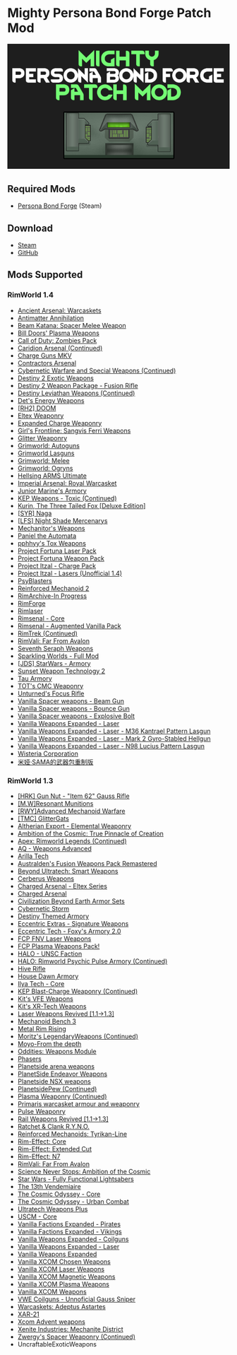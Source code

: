 # Mighty Persona Bond Forge Patch Mod

![](https://github.com/Daria40K/Mighty-Persona-Bond-Forge-Patch-Mod/raw/main/About/preview.png)
## Required Mods
- [Persona Bond Forge](https://steamcommunity.com/workshop/filedetails/?id=2178003816) (Steam)

## Download
- [Steam](https://steamcommunity.com/sharedfiles/filedetails/?id=2802598983)
- [GitHub](https://github.com/Daria40K/Mighty-Persona-Bond-Forge-Patch-Mod/releases)

## Mods Supported
### RimWorld 1.4
- [Ancient Arsenal: Warcaskets](https://steamcommunity.com/sharedfiles/filedetails/?id=2904745733)
- [Antimatter Annihilation](https://steamcommunity.com/sharedfiles/filedetails/?id=2113692574)
- [Beam Katana: Spacer Melee Weapon](https://steamcommunity.com/sharedfiles/filedetails/?id=2900389764)
- [Bill Doors' Plasma Weapons](https://steamcommunity.com/sharedfiles/filedetails/?id=2937054043)
- [Call of Duty: Zombies Pack](https://steamcommunity.com/sharedfiles/filedetails/?id=2590363477)
- [Caridion Arsenal (Continued)](https://steamcommunity.com/sharedfiles/filedetails/?id=2332908273)
- [Charge Guns MKV](https://steamcommunity.com/sharedfiles/filedetails/?id=2054927832)
- [Contractors Arsenal](https://steamcommunity.com/sharedfiles/filedetails/?id=1576710993)
- [Cybernetic Warfare and Special Weapons (Continued)](https://steamcommunity.com/sharedfiles/filedetails/?id=2155485488)
- [Destiny 2 Exotic Weapons](https://steamcommunity.com/sharedfiles/filedetails/?id=2702299840)
- [Destiny 2 Weapon Package - Fusion Rifle](https://steamcommunity.com/sharedfiles/filedetails/?id=2624513561)
- [Destiny Leviathan Weapons (Continued)](https://steamcommunity.com/sharedfiles/filedetails/?id=2876832012)
- [Det's Energy Weapons](https://steamcommunity.com/sharedfiles/filedetails/?id=2869223849)
- [[RH2] DOOM](https://steamcommunity.com/sharedfiles/filedetails/?id=2875842250)
- [Eltex Weaponry](https://steamcommunity.com/sharedfiles/filedetails/?id=2913538990)
- [Expanded Charge Weaponry](https://steamcommunity.com/sharedfiles/filedetails/?id=2561885396)
- [Girl's Frontline: Sangvis Ferri Weapons](https://steamcommunity.com/sharedfiles/filedetails/?id=1684134687)
- [Glitter Weaponry](https://steamcommunity.com/sharedfiles/filedetails/?id=2935078937)
- [Grimworld: Autoguns](https://steamcommunity.com/sharedfiles/filedetails/?id=2897974516)
- [Grimworld Lasguns](https://steamcommunity.com/sharedfiles/filedetails/?id=2894628781)
- [Grimworld: Melee](https://steamcommunity.com/sharedfiles/filedetails/?id=2899647650)
- [Grimworld: Ogryns](https://steamcommunity.com/sharedfiles/filedetails/?id=2910984982)
- [Hellsing ARMS Ultimate](https://steamcommunity.com/sharedfiles/filedetails/?id=2834801420)
- [Imperial Arsenal: Royal Warcasket](https://steamcommunity.com/sharedfiles/filedetails/?id=2914153829)
- [Junior Marine's Armory](https://steamcommunity.com/sharedfiles/filedetails/?id=2888127396)
- [KEP Weapons - Toxic (Continued)](https://steamcommunity.com/sharedfiles/filedetails/?id=2800013902)
- [Kurin, The Three Tailed Fox [Deluxe Edition]](https://steamcommunity.com/sharedfiles/filedetails/?id=2670355481)
- [[SYR] Naga](https://steamcommunity.com/sharedfiles/filedetails/?id=1539971494)
- [[LFS] Night Shade Mercenarys](https://steamcommunity.com/sharedfiles/filedetails/?id=2909372626)
- [Mechanitor's Weapons](https://steamcommunity.com/sharedfiles/filedetails/?id=2912279562)
- [Paniel the Automata](https://steamcommunity.com/sharedfiles/filedetails/?id=2649305776)
- [pphhyy's Tox Weapons](https://steamcommunity.com/sharedfiles/filedetails/?id=2891573871)
- [Project Fortuna Laser Pack](https://steamcommunity.com/sharedfiles/filedetails/?id=2488213632)
- [Project Fortuna Weapon Pack](https://steamcommunity.com/sharedfiles/filedetails/?id=2325528796)
- [Project Itzal - Charge Pack](https://steamcommunity.com/sharedfiles/filedetails/?id=2111495941)
- [Project Itzal - Lasers (Unofficial 1.4)](https://steamcommunity.com/sharedfiles/filedetails/?id=2932803498)
- [PsyBlasters](https://steamcommunity.com/sharedfiles/filedetails/?id=2913257502)
- [Reinforced Mechanoid 2](https://steamcommunity.com/sharedfiles/filedetails/?id=2910050186)
- [RimArchive-In Progress](https://steamcommunity.com/sharedfiles/filedetails/?id=2919414361)
- [RimForge](https://steamcommunity.com/sharedfiles/filedetails/?id=2505778174)
- [Rimlaser](https://steamcommunity.com/sharedfiles/filedetails/?id=1465459039)
- [Rimsenal - Core](https://steamcommunity.com/sharedfiles/filedetails/?id=725947920)
- [Rimsenal - Augmented Vanilla Pack](https://steamcommunity.com/sharedfiles/filedetails/?id=849231601)
- [RimTrek (Continued)](https://steamcommunity.com/sharedfiles/filedetails/?id=2936752864)
- [RimVali: Far From Avalon](https://steamcommunity.com/sharedfiles/filedetails/?id=2936752864)
- [Seventh Seraph Weapons](https://steamcommunity.com/sharedfiles/filedetails/?id=2575381031)
- [Sparkling Worlds - Full Mod](https://steamcommunity.com/sharedfiles/filedetails/?id=1123043922)
- [[JDS] StarWars - Armory](https://steamcommunity.com/sharedfiles/filedetails/?id=1911155594)
- [Sunset Weapon Technology 2](https://steamcommunity.com/sharedfiles/filedetails/?id=2890976130)
- [Tau Armory](https://steamcommunity.com/sharedfiles/filedetails/?id=2898438491)
- [TOT's CMC Weaponry](https://steamcommunity.com/sharedfiles/filedetails/?id=2883670795)
- [Unturned's Focus Rifle](https://steamcommunity.com/sharedfiles/filedetails/?id=2898610135)
- [Vanilla Spacer weapons - Beam Gun](https://steamcommunity.com/sharedfiles/filedetails/?id=2906455995)
- [Vanilla Spacer weapons - Bounce Gun](https://steamcommunity.com/sharedfiles/filedetails/?id=2906455444)
- [Vanilla Spacer weapons - Explosive Bolt](https://steamcommunity.com/sharedfiles/filedetails/?id=2906456426)
- [Vanilla Weapons Expanded - Laser](https://steamcommunity.com/sharedfiles/filedetails/?id=1989352844)
- [Vanilla Weapons Expanded - Laser - M36 Kantrael Pattern Lasgun](https://steamcommunity.com/sharedfiles/filedetails/?id=2879415284)
- [Vanilla Weapons Expanded - Laser - Mark 2 Gyro-Stabled Hellgun](https://steamcommunity.com/sharedfiles/filedetails/?id=2880060684)
- [Vanilla Weapons Expanded - Laser - N98 Lucius Pattern Lasgun](https://steamcommunity.com/sharedfiles/filedetails/?id=2879415463)
- [Wisteria Corporation](https://steamcommunity.com/sharedfiles/filedetails/?id=2920016617)
- [米娅·SAMA的武器包重制版](https://steamcommunity.com/sharedfiles/filedetails/?id=2910574099)

### RimWorld 1.3
- [[HRK] Gun Nut - "Item 62" Gauss Rifle](https://steamcommunity.com/sharedfiles/filedetails/?id=2423495653)
- [[M.W]Resonant Munitions](https://steamcommunity.com/sharedfiles/filedetails/?id=2779269892)
- [[RWY]Advanced Mechanoid Warfare](https://steamcommunity.com/sharedfiles/filedetails/?id=2119930282)
- [[TMC] GlitterGats](https://steamcommunity.com/sharedfiles/filedetails/?id=2519161105)
- [Altherian Export - Elemental Weaponry](https://steamcommunity.com/sharedfiles/filedetails/?id=2268206579)
- [Ambition of the Cosmic: True Pinnacle of Creation](https://steamcommunity.com/sharedfiles/filedetails/?id=2298661009)
- [Apex: Rimworld Legends (Continued)](https://steamcommunity.com/sharedfiles/filedetails/?id=2567847051)
- [AQ - Weapons Advanced](https://steamcommunity.com/sharedfiles/filedetails/?id=2855260612)
- [Arilla Tech](https://steamcommunity.com/sharedfiles/filedetails/?id=2792635041)
- [Australden's Fusion Weapons Pack Remastered](https://steamcommunity.com/sharedfiles/filedetails/?id=2560174265)
- [Beyond Ultratech: Smart Weapons](https://steamcommunity.com/sharedfiles/filedetails/?id=2636816296)
- [Cerberus Weapons](https://steamcommunity.com/sharedfiles/filedetails/?id=2761724281)
- [Charged Arsenal - Eltex Series](https://steamcommunity.com/sharedfiles/filedetails/?id=2808676990)
- [Charged Arsenal](https://steamcommunity.com/sharedfiles/filedetails/?id=2807241532)
- [Civilization Beyond Earth Armor Sets](https://steamcommunity.com/sharedfiles/filedetails/?id=2471736869)
- [Cybernetic Storm](https://steamcommunity.com/sharedfiles/filedetails/?id=959147004)
- [Destiny Themed Armory](https://steamcommunity.com/sharedfiles/filedetails/?id=2789885198)
- [Eccentric Extras - Signature Weapons](https://steamcommunity.com/sharedfiles/filedetails/?id=2706558469)
- [Eccentric Tech - Foxy's Armory 2.0](https://steamcommunity.com/sharedfiles/filedetails/?id=2552628608)
- [FCP FNV Laser Weapons](https://steamcommunity.com/sharedfiles/filedetails/?id=2608148101)
- [FCP Plasma Weapons Pack!](https://steamcommunity.com/sharedfiles/filedetails/?id=2607655479)
- [HALO - UNSC Faction](https://steamcommunity.com/sharedfiles/filedetails/?id=2851992615)
- [HALO: Rimworld Psychic Pulse Armory (Continued)](https://steamcommunity.com/sharedfiles/filedetails/?id=2266844058)
- [Hive Rifle](https://steamcommunity.com/sharedfiles/filedetails/?id=2355022660)
- [House Dawn Armory](https://steamcommunity.com/sharedfiles/filedetails/?id=2717638504)
- [Ilya Tech - Core](https://steamcommunity.com/sharedfiles/filedetails/?id=2800776443)
- [KEP Blast-Charge Weaponry (Continued)](https://steamcommunity.com/sharedfiles/filedetails/?id=2803225019)
- [Kit's VFE Weapons](https://steamcommunity.com/sharedfiles/filedetails/?id=2433372089)
- [Kit's XR-Tech Weapons](https://steamcommunity.com/sharedfiles/filedetails/?id=2438098136)
- [Laser Weapons Revived [1.1->1.3]](https://steamcommunity.com/sharedfiles/filedetails/?id=2841540848)
- [Mechanoid Bench 3](https://steamcommunity.com/sharedfiles/filedetails/?id=2793336382)
- [Metal Rim Rising](https://steamcommunity.com/sharedfiles/filedetails/?id=2802023013)
- [Moritz's LegendaryWeapons (Continued)](https://steamcommunity.com/sharedfiles/filedetails/?id=2617737401)
- [Moyo-From the depth](https://steamcommunity.com/sharedfiles/filedetails/?id=2182305386)
- [Oddities: Weapons Module](https://steamcommunity.com/sharedfiles/filedetails/?id=2645128130)
- [Phasers](https://steamcommunity.com/sharedfiles/filedetails/?id=2812697392)
- [Planetside arena weapons](https://steamcommunity.com/sharedfiles/filedetails/?id=2813328283)
- [PlanetSide Endeavor Weapons](https://steamcommunity.com/sharedfiles/filedetails/?id=2856286766)
- [Planetside NSX weapons](https://steamcommunity.com/sharedfiles/filedetails/?id=2819592211)
- [PlanetsidePew (Continued)](https://steamcommunity.com/sharedfiles/filedetails/?id=2742640734)
- [Plasma Weaponry (Continued)](https://steamcommunity.com/sharedfiles/filedetails/?id=2665902140)
- [Primaris warcasket armour and weaponry](https://steamcommunity.com/sharedfiles/filedetails/?id=2827013992)
- [Pulse Weaponry](https://steamcommunity.com/sharedfiles/filedetails/?id=2724066465)
- [Rail Weapons Revived [1.1->1.3]](https://steamcommunity.com/sharedfiles/filedetails/?id=2841540914)
- [Ratchet & Clank R.Y.N.O.](https://steamcommunity.com/sharedfiles/filedetails/?id=2788783646)
- [Reinforced Mechanoids: Tyrikan-Line](https://steamcommunity.com/sharedfiles/filedetails/?id=2798710610)
- [Rim-Effect: Core](https://steamcommunity.com/workshop/filedetails/?id=2479560240)
- [Rim-Effect: Extended Cut](https://steamcommunity.com/sharedfiles/filedetails/?id=2479492267)
- [Rim-Effect: N7](https://steamcommunity.com/sharedfiles/filedetails/?id=2479560696)
- [RimVali: Far From Avalon](https://steamcommunity.com/sharedfiles/filedetails/?id=2180380125)
- [Science Never Stops: Ambition of the Cosmic](https://steamcommunity.com/sharedfiles/filedetails/?id=1802857253)
- [Star Wars - Fully Functional Lightsabers](https://steamcommunity.com/sharedfiles/filedetails/?id=918200645)
- [The 13th Vendemiaire](https://steamcommunity.com/sharedfiles/filedetails/?id=2788783749)
- [The Cosmic Odyssey - Core](https://steamcommunity.com/sharedfiles/filedetails/?id=2630699097)
- [The Cosmic Odyssey - Urban Combat](https://steamcommunity.com/sharedfiles/filedetails/?id=2824164444)
- [Ultratech Weapons Plus](https://steamcommunity.com/sharedfiles/filedetails/?id=2560232056)
- [USCM - Core](https://steamcommunity.com/sharedfiles/filedetails/?id=726855894)
- [Vanilla Factions Expanded - Pirates](https://steamcommunity.com/sharedfiles/filedetails/?id=2723801948)
- [Vanilla Factions Expanded - Vikings](https://steamcommunity.com/sharedfiles/filedetails/?id=2231295285)
- [Vanilla Weapons Expanded - Coilguns](https://steamcommunity.com/sharedfiles/filedetails/?id=2375692535)
- [Vanilla Weapons Expanded - Laser](https://steamcommunity.com/sharedfiles/filedetails/?id=1989352844)
- [Vanilla Weapons Expanded](https://steamcommunity.com/sharedfiles/filedetails/?id=1814383360)
- [Vanilla XCOM Chosen Weapons](https://steamcommunity.com/sharedfiles/filedetails/?id=2838512136)
- [Vanilla XCOM Laser Weapons](https://steamcommunity.com/sharedfiles/filedetails/?id=2848053220)
- [Vanilla XCOM Magnetic Weapons](https://steamcommunity.com/sharedfiles/filedetails/?id=2835899726)
- [Vanilla XCOM Plasma Weapons](https://steamcommunity.com/sharedfiles/filedetails/?id=2834362415)
- [Vanilla XCOM Weapons](https://steamcommunity.com/sharedfiles/filedetails/?id=2831331035)
- [VWE Coilguns - Unnoficial Gauss Sniper](https://steamcommunity.com/sharedfiles/filedetails/?id=2804744504)
- [Warcaskets: Adeptus Astartes](https://steamcommunity.com/sharedfiles/filedetails/?id=2816582751)
- [XAR-21](https://steamcommunity.com/sharedfiles/filedetails/?id=2864171002)
- [Xcom Advent weapons](https://steamcommunity.com/sharedfiles/filedetails/?id=2797544663)
- [Xenite Industries: Mechanite District](https://steamcommunity.com/sharedfiles/filedetails/?id=2008073831)
- [Zwergy's Spacer Weaponry (Continued)](https://steamcommunity.com/sharedfiles/filedetails/?id=2862487985)
- UncraftableExoticWeapons

